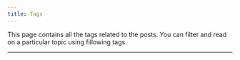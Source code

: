 ```yaml
---
title: Tags
---
```


This page contains all the tags related to the posts.
You can filter and read on a particular topic using fillowing tags.

---
